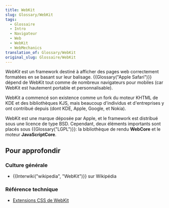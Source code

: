 ```yaml
---
title: WebKit
slug: Glossary/WebKit
tags:
  - Glossaire
  - Intro
  - Navigateur
  - Web
  - WebKit
  - WebMechanics
translation_of: Glossary/WebKit
original_slug: Glossaire/WebKit
---
```

_WebKit_ est un framework destiné à afficher des pages web correctement formatées en se basant sur leur balisage. {{Glossary("Apple Safari")}} dépend de WebKit tout comme de nombreux navigateurs pour mobiles (car WebKit est hautement portable et personnalisable).

WebKit a commencé son existence comme un fork du moteur KHTML de KDE et des bibliothèques KJS, mais beaucoup d'individus et d'entreprises y ont contribué depuis (dont KDE, Apple, Google, et Nokia).

WebKit est une marque déposée par Apple, et le framework est distribué sous une licence de type BSD. Cependant, deux éléments importants sont placés sous {{Glossary("LGPL")}}: la bibliothèque de rendu **WebCore** et le moteur **JavaScriptCore**.

## Pour approfondir

### Culture générale

- {{Interwiki("wikipedia", "WebKit")}} sur Wikipédia

### Référence technique

- [Extensions CSS de WebKit](/fr/docs/Web/CSS/Reference/Webkit_Extensions)
